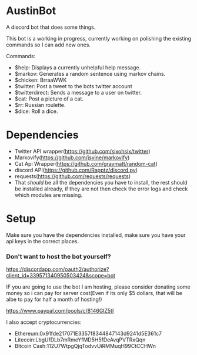 # AustinBot
A discord bot that does some things.

This bot is a working in progress, currently working on polishing the existing commands so I can add new ones.

Commands:
-	$help: Displays a currently unhelpful help message.
-	$markov: Generates a random sentence using markov chains.
-	$chicken: BrraaWWK
-	$twitter: Post a tweet to the bots twitter account
-	$twitterdirect: Sends a message to a user on twitter.
-	$cat: Post a picture of a cat.
-	$rr: Russian roulette.
-	$dice: Roll a dice.

# Dependencies
-	Twitter API wrapper(https://github.com/sixohsix/twitter)
-	Markovify(https://github.com/jsvine/markovify)
-	Cat Api Wrapper(https://github.com/gravmatt/random-cat)
-	discord API(https://github.com/Rapptz/discord.py)
-	requests(https://github.com/requests/requests)
-	That *should* be all the dependencies you have to install, the rest should be installed already, if they are not then check the error logs and check which modules are missing.

# Setup

Make sure you have the dependencies installed, make sure you have your api keys in the correct places.


### Don't want to host the bot yourself?

https://discordapp.com/oauth2/authorize?client_id=339571340950503424&scope=bot

IF you are going to use the bot I am hosting, please consider donating some money so i can pay for server cost(Even if its only $5 dollars, that will be albe to pay for half a month of hosting!)

https://www.paypal.com/pools/c/8146GlZ5tI

I also accept cryptocurrencies:
 -   Ethereum:0x91fde217071E3357f8344847143d9241d5E361c7
 - Litecoin:LbgUfDLb7mRmeYfMD5H5fDeAvqPVTRxQqn
 -  Bitcoin Cash:112U7WtpgQjqTodvvUiRMMuqH99CtCCHWn


